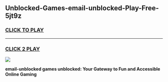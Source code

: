 
## Unblocked-Games-email-unblocked-Play-Free-5jt9z
<h3>
<a href="https://premium76.site?title=email-unblocked&ref=10A">CLICK TO PLAY</a></h3>
<hr>

<h3>
<a href="https://premium76.site?title=email-unblocked&ref=10A">CLICK 2 PLAY</a>
  
</h3>

<a href="https://premium76.site?title=email-unblocked&ref=10A"><img src="https://clearcache.store/games.png"></a>


**email-unblocked games unblocked: Your Gateway to Fun and Accessible Online Gaming**
